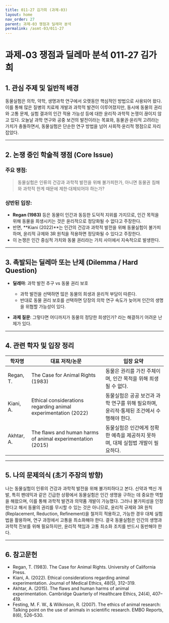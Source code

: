 ```yaml
---
title: 011-27 김가희 (과제-03)
layout: home
nav_order: 27
parent: 과제-03 쟁점과 딜레마 분석
permalink: /asmt-03/011-27
---
```


# 과제-03 쟁점과 딜레마 분석 011-27 김가희 

## 1. 관심 주제 및 일반적 배경

동물실험은 의학, 약학, 생명과학 연구에서 오랫동안 핵심적인 방법으로 사용되어 왔다. 이를 통해 많은 질병의 치료제 개발과 과학적 발견이 이루어졌지만, 동시에 동물의 권리와 고통 문제, 실험 결과의 인간 적용 가능성 등에 대한 윤리적·과학적 논쟁이 끊이지 않고 있다. 
오늘날 과학 연구와 공중 보건의 발전이라는 목표와, 동물권·윤리적 고려라는 가치가 충돌하면서, 동물실험은 단순한 연구 방법을 넘어 사회적·윤리적 쟁점으로 자리잡았다.    

---

## 2. 논쟁 중인 학술적 쟁점 (Core Issue)

### 주요 쟁점:  

> 동물실험은 인류의 건강과 과학적 발전을 위해 불가피한가, 아니면 동물권 침해와 과학적 한계 때문에 제한·대체되어야 하는가?

### 상반된 입장:
- **Regan (1983)** 등은 동물이 인간과 동등한 도덕적 지위를 가지므로, 인간 목적을 위해 동물을 희생시키는 것은 윤리적으로 정당화될 수 없다고 주장한다.
- 반면, **Kiani (2022)**는 인간의 건강과 과학적 발전을 위해 동물실험이 불가피하며, 윤리적 규제와 3R 원칙을 적용하면 정당화될 수 있다고 주장한다. 
- 이 논쟁은 인간 중심적 가치와 동물 권리라는 가치 사이에서 지속적으로 발생한다. 

---

## 3. 촉발되는 딜레마 또는 난제 (Dilemma / Hard Question)

- **딜레마**: 
과학 발전 추구 vs 동물 권리 보호

   - 과학 발전을 선택하면 많은 동물의 희생과 윤리적 부담이 따른다.
   - 반대로 동물 권리 보호를 선택하면 당장의 의학 연구 속도가 늦어져 인간의 생명을 위협할 가능성이 있다.   
- **과제 질문**: 그렇다면 어디까지가 동물의 정당한 희생인가? 라는 해결하기 어려운 난제가 있다. 

---

## 4. 관련 학자 및 입장 정리

| 학자명             | 대표 저작/논문                                   | 입장 요약 |
|--------------------|---------------------------------------------------|-----------|
| Regan, T.   | The Case for Animal Rights (1983)                          | 동물은 권리를 가진 주체이며, 인간 목적을 위해 희생될 수 없다. |
| Kiani, A.    | Ethical considerations regarding animal experimentation (2022)                                | 동물실험은 공공 보건과 과학 연구를 위해 필요하며, 윤리적·통제된 조건에서 수행해야 한다. |
| Akhtar, A.     | The flaws and human harms of animal experimentation (2015) | 동물실험은 인간에게 정확한 예측을 제공하지 못하며, 대체 실험법 개발이 필요하다. |


---

## 5. 나의 문제의식 (초기 주장의 방향)

나는 동물실험이 인류의 건강과 과학적 발전을 위해 불가피하다고 본다. 신약과 백신 개발, 특히 팬데믹과 같은 긴급한 상황에서 동물실험은 인간 생명을 구하는 데 중요한 역할을 해왔으며, 이를 통해 과학적 발견과 의약품 개발이 가능했다. 그러나 불가피성을 인정한다고 해서 동물의 권리를 무시할 수 있는 것은 아니므로, 윤리적 규제와 3R 원칙(Replacement, Reduction, Refinement)을 철저히 적용하고, 가능한 경우 대체 실험법을 활용하며, 연구 과정에서 고통을 최소화해야 한다. 결국 동물실험은 인간의 생명과 과학적 진보를 위해 필요하지만, 윤리적 책임과 고통 최소화 조치를 반드시 동반해야 한다. 

---

## 6. 참고문헌

- Regan, T. (1983). The Case for Animal Rights. University of California Press.  
- Kiani, A. (2022). Ethical considerations regarding animal experimentation. Journal of Medical Ethics, 48(5), 312–319.  
- Akhtar, A. (2015). The flaws and human harms of animal experimentation. Cambridge Quarterly of Healthcare Ethics, 24(4), 407–419.  
- Festing, M. F. W., & Wilkinson, R. (2007). The ethics of animal research: Talking point on the use of animals in scientific research. EMBO Reports, 8(6), 526–530.  

